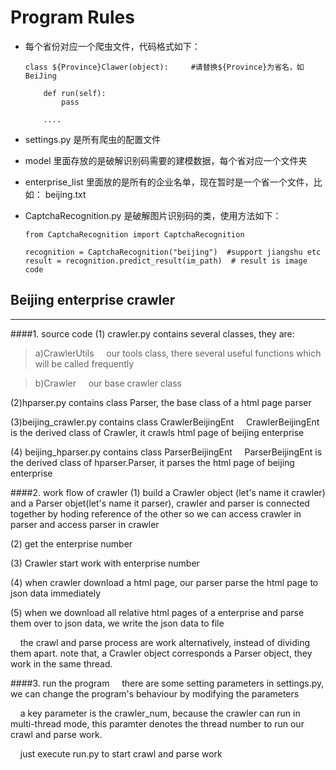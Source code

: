 # Program Rules

- 每个省份对应一个爬虫文件，代码格式如下：

      class ${Province}Clawer(object):     #请替换${Province}为省名，如BeiJing
        
          def run(self):
              pass
            
          ....

- settings.py 是所有爬虫的配置文件
- model 里面存放的是破解识别码需要的建模数据，每个省对应一个文件夹
- enterprise_list 里面放的是所有的企业名单，现在暂时是一个省一个文件，比如： beijing.txt
- CaptchaRecognition.py 是破解图片识别码的类，使用方法如下：

      from CaptchaRecognition import CaptchaRecognition
    
      recognition = CaptchaRecognition("beijing")  #support jiangshu etc
      result = recognition.predict_result(im_path)  # result is image code


## Beijing enterprise crawler 
----
####1. source code
(1) crawler.py contains several classes, they are:
>a)CrawlerUtils 
&nbsp;&nbsp;&nbsp;&nbsp;our tools class, there several useful functions which will be called frequently

>b)Crawler
&nbsp;&nbsp;&nbsp;&nbsp;our base crawler class


(2)hparser.py contains class Parser, the base class of a html page parser

(3)beijing_crawler.py contains class CrawlerBeijingEnt
&nbsp;&nbsp;&nbsp;&nbsp;CrawlerBeijingEnt is the derived class of Crawler, it crawls html page of beijing enterprise

(4) beijing_hparser.py contains class ParserBeijingEnt
&nbsp;&nbsp;&nbsp;&nbsp;ParserBeijingEnt is the derived class of hparser.Parser, it parses the html page of beijing enterprise


####2. work flow of crawler
(1) build a Crawler object (let's name it crawler) and a Parser objet(let's name it parser), crawler and parser is connected together by hoding reference of the other 
so we can access crawler in parser and access parser in crawler

(2) get the enterprise number 

(3) Crawler start work with enterprise number

(4) when crawler download a html page, our parser parse the html page to json data immediately

(5) when we download all relative html pages of a enterprise and parse them over to json data, we write the json data to file 

&nbsp;&nbsp;&nbsp;&nbsp;the crawl and parse process are work alternatively, instead of dividing them apart.
note that, a Crawler object corresponds a Parser object, they work in the same thread.

####3. run the program
&nbsp;&nbsp;&nbsp;&nbsp;there are some setting parameters in settings.py, we can change the program's behaviour by modifying the parameters

&nbsp;&nbsp;&nbsp;&nbsp;a key parameter is the crawler_num, because the crawler can run in multi-thread mode, this paramter denotes the thread number
to run our crawl and parse work. 

&nbsp;&nbsp;&nbsp;&nbsp;just execute run.py to start crawl and parse work

